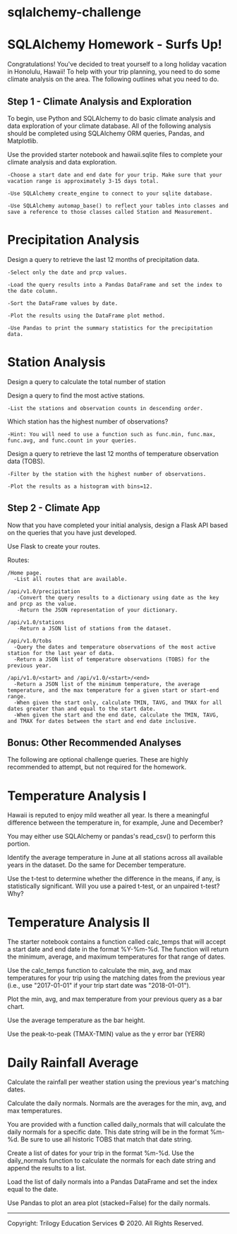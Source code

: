 # sqlalchemy-challenge

# SQLAlchemy Homework - Surfs Up!

Congratulations! You've decided to treat yourself to a long holiday vacation in Honolulu, Hawaii! To help with your trip planning, you need to do some climate analysis on the area. The following outlines what you need to do.

## Step 1 - Climate Analysis and Exploration
To begin, use Python and SQLAlchemy to do basic climate analysis and data exploration of your climate database. All of the following analysis should be completed using SQLAlchemy ORM queries, Pandas, and Matplotlib.

Use the provided starter notebook and hawaii.sqlite files to complete your climate analysis and data exploration.

    -Choose a start date and end date for your trip. Make sure that your vacation range is approximately 3-15 days total.

    -Use SQLAlchemy create_engine to connect to your sqlite database.

    -Use SQLAlchemy automap_base() to reflect your tables into classes and save a reference to those classes called Station and Measurement.

# Precipitation Analysis

Design a query to retrieve the last 12 months of precipitation data.

    -Select only the date and prcp values.

    -Load the query results into a Pandas DataFrame and set the index to the date column.

    -Sort the DataFrame values by date.

    -Plot the results using the DataFrame plot method.

    -Use Pandas to print the summary statistics for the precipitation data.

# Station Analysis

Design a query to calculate the total number of station

Design a query to find the most active stations.

    -List the stations and observation counts in descending order.

Which station has the highest number of observations?

    -Hint: You will need to use a function such as func.min, func.max, func.avg, and func.count in your queries.

Design a query to retrieve the last 12 months of temperature observation data (TOBS).

    -Filter by the station with the highest number of observations.

    -Plot the results as a histogram with bins=12.

## Step 2 - Climate App

Now that you have completed your initial analysis, design a Flask API based on the queries that you have just developed.

Use Flask to create your routes.

Routes:

    /Home page.
      -List all routes that are available.
    
    /api/v1.0/precipitation
       -Convert the query results to a dictionary using date as the key and prcp as the value.
       -Return the JSON representation of your dictionary.
    
    /api/v1.0/stations
       -Return a JSON list of stations from the dataset.
    
    /api/v1.0/tobs
      -Query the dates and temperature observations of the most active station for the last year of data.
      -Return a JSON list of temperature observations (TOBS) for the previous year.
    
    /api/v1.0/<start> and /api/v1.0/<start>/<end>
      -Return a JSON list of the minimum temperature, the average temperature, and the max temperature for a given start or start-end range.
      -When given the start only, calculate TMIN, TAVG, and TMAX for all dates greater than and equal to the start date.
      -When given the start and the end date, calculate the TMIN, TAVG, and TMAX for dates between the start and end date inclusive.


## Bonus: Other Recommended Analyses

The following are optional challenge queries. These are highly recommended to attempt, but not required for the homework.

# Temperature Analysis I

Hawaii is reputed to enjoy mild weather all year. Is there a meaningful difference between the temperature in, for example, June and December?

You may either use SQLAlchemy or pandas's read_csv() to perform this portion.

Identify the average temperature in June at all stations across all available years in the dataset. Do the same for December temperature.

Use the t-test to determine whether the difference in the means, if any, is statistically significant. Will you use a paired t-test, or an unpaired t-test? Why?

# Temperature Analysis II

The starter notebook contains a function called calc_temps that will accept a start date and end date in the format %Y-%m-%d. The function will return the minimum, average, and maximum temperatures for that range of dates.

Use the calc_temps function to calculate the min, avg, and max temperatures for your trip using the matching dates from the previous year (i.e., use "2017-01-01" if your trip start date was "2018-01-01").

Plot the min, avg, and max temperature from your previous query as a bar chart.

Use the average temperature as the bar height.

Use the peak-to-peak (TMAX-TMIN) value as the y error bar (YERR)

# Daily Rainfall Average

Calculate the rainfall per weather station using the previous year's matching dates.

Calculate the daily normals. Normals are the averages for the min, avg, and max temperatures.

You are provided with a function called daily_normals that will calculate the daily normals for a specific date. This date string will be in the format %m-%d. Be sure to use all historic TOBS that match that date string.

Create a list of dates for your trip in the format %m-%d. Use the daily_normals function to calculate the normals for each date string and append the results to a list.

Load the list of daily normals into a Pandas DataFrame and set the index equal to the date.

Use Pandas to plot an area plot (stacked=False) for the daily normals.


-------------------------------
Copyright: Trilogy Education Services © 2020. All Rights Reserved.
